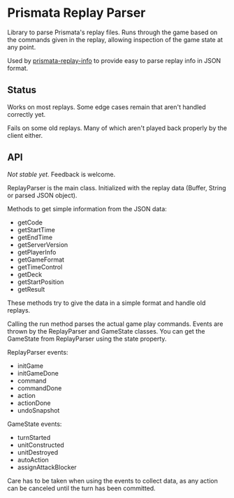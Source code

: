 # Prismata Replay Parser

Library to parse Prismata's replay files. Runs through the game based on the
commands given in the replay, allowing inspection of the game state at any
point.

Used by
[prismata-replay-info](https://github.com/plampila/prismata-replay-info) to
provide easy to parse replay info in JSON format.

## Status

Works on most replays. Some edge cases remain that aren't handled correctly
yet.

Fails on some old replays. Many of which aren't played back properly by the
client either.

## API

*Not stable yet.* Feedback is welcome.

ReplayParser is the main class. Initialized with the replay data (Buffer,
String or parsed JSON object).

Methods to get simple information from the JSON data:

* getCode
* getStartTime
* getEndTime
* getServerVersion
* getPlayerInfo
* getGameFormat
* getTimeControl
* getDeck
* getStartPosition
* getResult

These methods try to give the data in a simple format and handle old replays.

Calling the run method parses the actual game play commands. Events are thrown
by the ReplayParser and GameState classes. You can get the GameState from
ReplayParser using the state property.

ReplayParser events:

* initGame
* initGameDone
* command
* commandDone
* action
* actionDone
* undoSnapshot 

GameState events:

* turnStarted
* unitConstructed
* unitDestroyed
* autoAction
* assignAttackBlocker

Care has to be taken when using the events to collect data, as any action can
be canceled until the turn has been committed.
